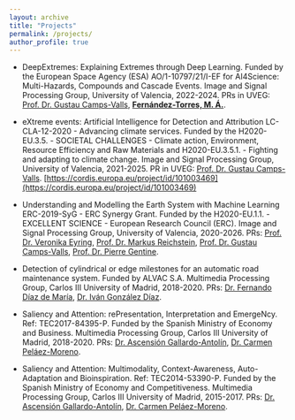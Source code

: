 ```yaml
---
layout: archive
title: "Projects"
permalink: /projects/
author_profile: true
---
```


* DeepExtremes: Explaining Extremes through Deep Learning. Funded by the European Space Agency (ESA) AO/1-10797/21/I-EF for AI4Science: Multi-Hazards, Compounds and Cascade Events. Image and Signal Processing Group, University of Valencia, 2022-2024. PRs in UVEG: [Prof. Dr. Gustau Camps-Valls](mailto:gustau.camps@uv.es), [**Fernández-Torres, M. Á.**](mailto:miguel.a.fernandez@uv.es).

* eXtreme events: Artificial Intelligence for Detection and Attribution LC-CLA-12-2020 - Advancing climate services. Funded by the H2020-EU.3.5. - SOCIETAL CHALLENGES - Climate action, Environment, Resource Efficiency and Raw Materials and H2020-EU.3.5.1. - Fighting and adapting to climate change. Image and Signal Processing Group, University of Valencia, 2021-2025. PR in UVEG: [Prof. Dr. Gustau Camps-Valls](mailto:gustau.camps@uv.es). [https://cordis.europa.eu/project/id/101003469](https://cordis.europa.eu/project/id/101003469)

* Understanding and Modelling the Earth System with Machine Learning ERC-2019-SyG - ERC Synergy Grant. Funded by the H2020-EU.1.1. - EXCELLENT SCIENCE - European Research Council (ERC). Image and Signal Processing Group, University of Valencia, 2020-2026. PRs: [Prof. Dr. Veronika Eyring](mailto:veronika.eyring@dlr.de), [Prof. Dr. Markus Reichstein](mailto:Markus.Reichstein@jena.mpg.de), [Prof. Dr. Gustau Camps-Valls](mailto:gustau.camps@uv.es), [Prof. Dr. Pierre Gentine](mailto:pg2328@columbia.ed).

* Detection of cylindrical or edge milestones for an automatic road
maintenance system. Funded by ALVAC S.A. Multimedia Processing Group,
Carlos III University of Madrid, 2018-2020. PRs: [Dr. Fernando Díaz de
María](mailto:fernando.diaz@uc3m.es), [Dr. Iván González
Díaz](mailto:igonzalez@tsc.uc3m.es).

* Saliency and Attention: rePresentation, Interpretation and EmergeNcy.
Ref: TEC2017-84395-P. Funded by the Spanish Ministry of Economy and
Business. Multimedia Processing Group, Carlos III University of Madrid,
2018-2020. PRs: [Dr. Ascensión
Gallardo-Antolín](mailto:gallardo@tsc.uc3m.es), [Dr. Carmen
Peláez-Moreno](mailto:carmen@tsc.uc3m.es).

* Saliency and Attention: Multimodality, Context-Awareness,
Auto-Adaptation and Bioinspiration. Ref: TEC2014-53390-P. Funded by the
Spanish Ministry of Economy and Competitiveness. Multimedia Processing
Group, Carlos III University of Madrid, 2015-2017. PRs: [Dr. Ascensión
Gallardo-Antolín](mailto:gallardo@tsc.uc3m.es), [Dr. Carmen
Peláez-Moreno](mailto:carmen@tsc.uc3m.es).
